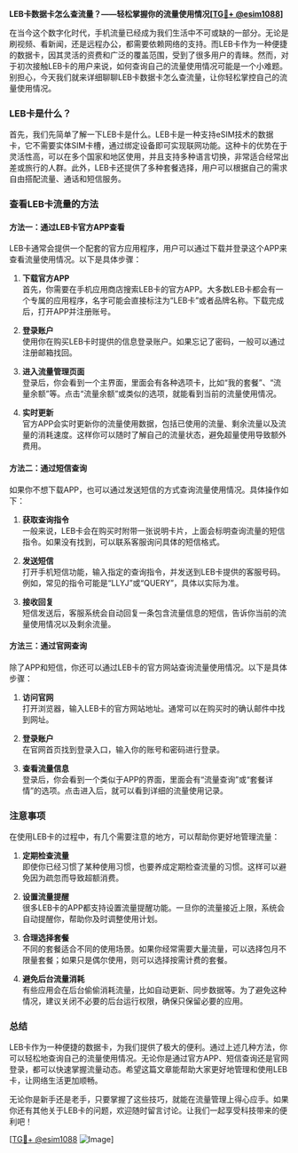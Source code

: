 **LEB卡数据卡怎么查流量？——轻松掌握你的流量使用情况[[TG💪+ @esim1088](https://t.me/s/esim1088)]**

在当今这个数字化时代，手机流量已经成为我们生活中不可或缺的一部分。无论是刷视频、看新闻，还是远程办公，都需要依赖网络的支持。而LEB卡作为一种便捷的数据卡，因其灵活的资费和广泛的覆盖范围，受到了很多用户的青睐。然而，对于初次接触LEB卡的用户来说，如何查询自己的流量使用情况可能是一个小难题。别担心，今天我们就来详细聊聊LEB卡数据卡怎么查流量，让你轻松掌控自己的流量使用情况。

### LEB卡是什么？

首先，我们先简单了解一下LEB卡是什么。LEB卡是一种支持eSIM技术的数据卡，它不需要实体SIM卡槽，通过绑定设备即可实现联网功能。这种卡的优势在于灵活性高，可以在多个国家和地区使用，并且支持多种语言切换，非常适合经常出差或旅行的人群。此外，LEB卡还提供了多种套餐选择，用户可以根据自己的需求自由搭配流量、通话和短信服务。

### 查看LEB卡流量的方法

#### 方法一：通过LEB卡官方APP查看

LEB卡通常会提供一个配套的官方应用程序，用户可以通过下载并登录这个APP来查看流量使用情况。以下是具体步骤：

1. **下载官方APP**  
   首先，你需要在手机应用商店搜索LEB卡的官方APP。大多数LEB卡都会有一个专属的应用程序，名字可能会直接标注为“LEB卡”或者品牌名称。下载完成后，打开APP并注册账号。

2. **登录账户**  
   使用你在购买LEB卡时提供的信息登录账户。如果忘记了密码，一般可以通过注册邮箱找回。

3. **进入流量管理页面**  
   登录后，你会看到一个主界面，里面会有各种选项卡，比如“我的套餐”、“流量余额”等。点击“流量余额”或类似的选项，就能看到当前的流量使用情况。

4. **实时更新**  
   官方APP会实时更新你的流量使用数据，包括已使用的流量、剩余流量以及流量的消耗速度。这样你可以随时了解自己的流量状态，避免超量使用导致额外费用。

#### 方法二：通过短信查询

如果你不想下载APP，也可以通过发送短信的方式查询流量使用情况。具体操作如下：

1. **获取查询指令**  
   一般来说，LEB卡会在购买时附带一张说明卡片，上面会标明查询流量的短信指令。如果没有找到，可以联系客服询问具体的短信格式。

2. **发送短信**  
   打开手机短信功能，输入指定的查询指令，并发送到LEB卡提供的客服号码。例如，常见的指令可能是“LLYJ”或“QUERY”，具体以实际为准。

3. **接收回复**  
   短信发送后，客服系统会自动回复一条包含流量信息的短信，告诉你当前的流量使用情况以及剩余流量。

#### 方法三：通过官网查询

除了APP和短信，你还可以通过LEB卡的官方网站查询流量使用情况。以下是具体步骤：

1. **访问官网**  
   打开浏览器，输入LEB卡的官方网站地址。通常可以在购买时的确认邮件中找到网址。

2. **登录账户**  
   在官网首页找到登录入口，输入你的账号和密码进行登录。

3. **查看流量信息**  
   登录后，你会看到一个类似于APP的界面，里面会有“流量查询”或“套餐详情”的选项。点击进入后，就可以看到详细的流量使用记录。

### 注意事项

在使用LEB卡的过程中，有几个需要注意的地方，可以帮助你更好地管理流量：

1. **定期检查流量**  
   即使你已经习惯了某种使用习惯，也要养成定期检查流量的习惯。这样可以避免因为疏忽而导致超额消费。

2. **设置流量提醒**  
   很多LEB卡的APP都支持设置流量提醒功能。一旦你的流量接近上限，系统会自动提醒你，帮助你及时调整使用计划。

3. **合理选择套餐**  
   不同的套餐适合不同的使用场景。如果你经常需要大量流量，可以选择包月不限量套餐；如果只是偶尔使用，则可以选择按需计费的套餐。

4. **避免后台流量消耗**  
   有些应用会在后台偷偷消耗流量，比如自动更新、同步数据等。为了避免这种情况，建议关闭不必要的后台运行权限，确保只保留必要的应用。

### 总结

LEB卡作为一种便捷的数据卡，为我们提供了极大的便利。通过上述几种方法，你可以轻松地查询自己的流量使用情况。无论你是通过官方APP、短信查询还是官网登录，都可以快速掌握流量动态。希望这篇文章能帮助大家更好地管理和使用LEB卡，让网络生活更加顺畅。

无论你是新手还是老手，只要掌握了这些技巧，就能在流量管理上得心应手。如果你还有其他关于LEB卡的问题，欢迎随时留言讨论。让我们一起享受科技带来的便利吧！

[[TG💪+ @esim1088](https://t.me/s/esim1088) ![Image](https://i.postimg.cc/4NQfJmqS/Snipaste-2025-05-13-00-14-12.png)]